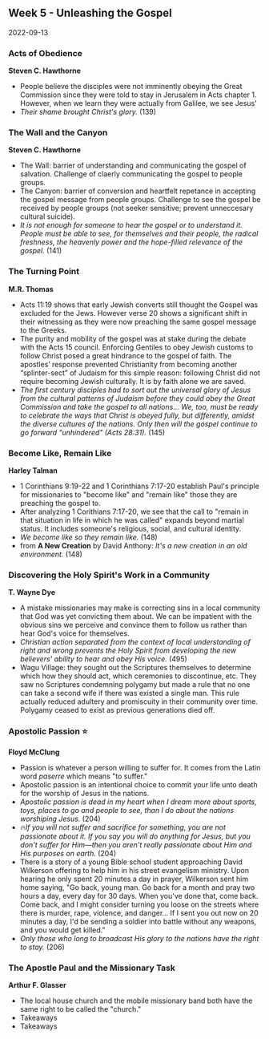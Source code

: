 ## Week 5 - Unleashing the Gospel
2022-09-13

### Acts of Obedience
**Steven C. Hawthorne**
- People believe the disciples were not imminently obeying the Great Commission since they were told to stay in Jerusalem in Acts chapter 1. However, when we learn they were actually from Galilee, we see Jesus'  
- *Their shame brought Christ's glory.* (139)


### The Wall and the Canyon
**Steven C. Hawthorne**
- The Wall: barrier of understanding and communicating the gospel of salvation. Challenge of claerly communicating the gospel to people groups.
- The Canyon: barrier of conversion and heartfelt repetance in accepting the gospel message from people groups. Challenge to see the gospel be received by people groups (not seeker sensitive; prevent unneccesary cultural suicide).
- *It is not enough for someone to hear the gospel or to understand it. People must be able to see, for themselves and their people, the radical freshness, the heavenly power and the hope-filled relevance of the gospel.* (141)


### The Turning Point
**M.R. Thomas**
- Acts 11:19 shows that early Jewish converts still thought the Gospel was excluded for the Jews. However verse 20 shows a significant shift in their witnessing as they were now preaching the same gospel message to the Greeks.
- The purity and mobility of the gospel was at stake during the debate with the Acts 15 council. Enforcing Gentiles to obey Jewish customs to follow Christ posed a great hindrance to the gospel of faith. The apostles’ response prevented Christianity from becoming another “splinter-sect” of Judaism for this simple reason: following Christ did not require becoming Jewish culturally. It is by faith alone we are saved.
- *The first century disciples had to sort out the universal glory of Jesus from the cultural patterns of Judaism before they could obey the Great Commission and take the gospel to all nations... We, too, must be ready to celebrate the ways that Christ is obeyed fully, but differently, amidst the diverse cultures of the nations. Only then will the gospel continue to go forward "unhindered" (Acts 28:31).* (145)


### Become Like, Remain Like
**Harley Talman**
- 1 Corinthians 9:19-22 and 1 Corinthians 7:17-20 establish Paul's principle for missionaries to "become like" and "remain like" those they are preaching the gospel to.
- After analyzing 1 Corithians 7:17-20, we see that the call to "remain in that situation in life in which he was called" expands beyond martial status. It includes someone's religious, social, and cultural identity.
- *We become like so they remain like.* (148)
- from **A New Creation** by David Anthony: *It's a new creation in an old environment.* (148)


### Discovering the Holy Spirit's Work in a Community
**T. Wayne Dye**
- A mistake missionaries may make is correcting sins in a local community that God was yet convicting them about. We can be impatient with the obvious sins we perceive and convince them to follow us rather than hear God's voice for themselves.
- *Christian action separated from the context of local understanding of right and wrong prevents the Holy Spirit from developing the new believers' ability to hear and obey His voice.* (495)
- Wagu Village: they sought out the Scriptures themselves to determine which how they should act, which ceremonies to discontinue, etc. They saw no Scriptures condemning polygamy but made a rule that no one can take a second wife if there was existed a single man. This rule actually reduced adultery and promiscuity in their community over time. Polygamy ceased to exist as previous generations died off.

### Apostolic Passion ⭐
**Floyd McClung**
- Passion is whatever a person willing to suffer for. It comes from the Latin word *paserre* which means "to suffer."
- Apostolic passion is an intentional choice to commit your life unto death for the worship of Jesus in the nations. 
- *Apostolic passion is dead in my heart when I dream more about sports, toys, places to go and people to see, than I do about the nations worshiping Jesus.* (204)
- 🔥*If you will not suffer and sacrifice for something, you are not passionate about it. If you say you will do anything for Jesus, but you don't suffer for Him—then you aren't really passionate about Him and His purposes on earth.* (204)
- There is a story of a young Bible school student approaching David Wilkerson offering to help him in his street evangelism ministry. Upon hearing he only spent 20 minutes a day in prayer, Wilkerson sent him home saying, "Go back, young man. Go back for a month and pray two hours a day, every day for 30 days. When you've done that, come back. Come back, and I might consider turning you loose on the streets where there is murder, rape, violence, and danger... If I sent you out now on 20 minutes a day, I'd be sending a soldier into battle without any weapons, and you would get killed."
- *Only those who long to broadcast His glory to the nations have the right to stay.* (206)


### The Apostle Paul and the Missionary Task
**Arthur F. Glasser**
- The local house church and the mobile missionary band both have the same right to be called the "church." 
- Takeaways
- Takeaways